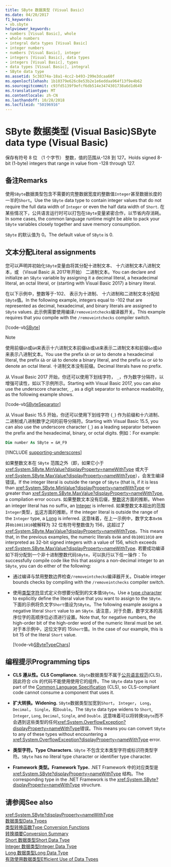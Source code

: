 ```yaml
---
title: SByte 数据类型 (Visual Basic)
ms.date: 04/20/2017
f1_keywords:
- vb.sbyte
helpviewer_keywords:
- numbers [Visual Basic], whole
- whole numbers
- integral data types [Visual Basic]
- integer numbers
- numbers [Visual Basic], integer
- integers [Visual Basic], data types
- integers [Visual Basic], types
- data types [Visual Basic], integral
- SByte data type
ms.assetid: 5c38374a-18a1-4cc2-b493-299e3dcaa60f
ms.openlocfilehash: 1b10379e626c8e53b2e1e6eddaa964f13f9e4b62
ms.sourcegitcommit: c93fd5139f9efcf6db514e3474301738a6d1d649
ms.translationtype: MT
ms.contentlocale: zh-CN
ms.lasthandoff: 10/28/2018
ms.locfileid: "50196916"
---
```

# <a name="sbyte-data-type-visual-basic"></a><span data-ttu-id="cebdf-102">SByte 数据类型 (Visual Basic)</span><span class="sxs-lookup"><span data-stu-id="cebdf-102">SByte data type (Visual Basic)</span></span>

<span data-ttu-id="cebdf-103">保存有符号 8 位 （1 个字节） 整数，值的范围从-128 到 127。</span><span class="sxs-lookup"><span data-stu-id="cebdf-103">Holds signed 8-bit (1-byte) integers that range in value from -128 through 127.</span></span>  
  
## <a name="remarks"></a><span data-ttu-id="cebdf-104">备注</span><span class="sxs-lookup"><span data-stu-id="cebdf-104">Remarks</span></span>

<span data-ttu-id="cebdf-105">使用`SByte`数据类型包含不需要的完整数据宽度的整数值`Integer`甚至数据长度的一半的`Short`。</span><span class="sxs-lookup"><span data-stu-id="cebdf-105">Use the `SByte` data type to contain integer values that do not require the full data width of `Integer` or even the half data width of `Short`.</span></span> <span data-ttu-id="cebdf-106">在某些情况下，公共语言运行时可以打包在`SByte`变量紧密合作，以节省内存消耗。</span><span class="sxs-lookup"><span data-stu-id="cebdf-106">In some cases, the common language runtime might be able to pack your `SByte` variables closely together and save memory consumption.</span></span>

<span data-ttu-id="cebdf-107">`SByte` 的默认值为 0。</span><span class="sxs-lookup"><span data-stu-id="cebdf-107">The default value of `SByte` is 0.</span></span>

## <a name="literal-assignments"></a><span data-ttu-id="cebdf-108">文本分配</span><span class="sxs-lookup"><span data-stu-id="cebdf-108">Literal assignments</span></span>
  
<span data-ttu-id="cebdf-109">您可以声明并初始化`SByte`变量由将其分配十进制文本、 十六进制文本八进制文本，或 （Visual Basic 从 2017年开始） 二进制文本。</span><span class="sxs-lookup"><span data-stu-id="cebdf-109">You can declare and initialize an `SByte` variable by assigning it a decimal literal, a hexadecimal literal, an octal literal, or (starting with Visual Basic 2017) a binary literal.</span></span>

<span data-ttu-id="cebdf-110">在以下示例中，整数等于-102、 表示为十进制、 十六进制和二进制文本分配给`SByte`值。</span><span class="sxs-lookup"><span data-stu-id="cebdf-110">In the following example, integers equal to -102 that are represented as decimal, hexadecimal, and binary literals are assigned to `SByte` values.</span></span> <span data-ttu-id="cebdf-111">此示例需要使用编译`/removeintchecks`编译器开关。</span><span class="sxs-lookup"><span data-stu-id="cebdf-111">This example requires that you compile with the `/removeintchecks` compiler switch.</span></span>

[!code-vb[SByte](../../../../samples/snippets/visualbasic/language-reference/data-types/numeric-literals.vb#SByte)]  

> [!NOTE] 
> <span data-ttu-id="cebdf-112">使用前缀`&h`或`&H`来表示十六进制文本前缀`&b`或`&B`来表示二进制文本和前缀`&o`或`&O`来表示八进制文本。</span><span class="sxs-lookup"><span data-stu-id="cebdf-112">You use the prefix `&h` or `&H` to denote a hexadecimal literal, the prefix `&b` or `&B` to denote a binary literal, and the prefix `&o` or `&O` to denote an octal literal.</span></span> <span data-ttu-id="cebdf-113">十进制文本没有前缀。</span><span class="sxs-lookup"><span data-stu-id="cebdf-113">Decimal literals have no prefix.</span></span>

<span data-ttu-id="cebdf-114">从 Visual Basic 2017 开始，你还可以使用下划线字符， `_`，作为数字分隔符，以增强可读性，如以下示例所示。</span><span class="sxs-lookup"><span data-stu-id="cebdf-114">Starting with Visual Basic 2017, you can also use the underscore character, `_`, as a digit separator to enhance readability, as the following example shows.</span></span>

[!code-vb[SByteSeparator](../../../../samples/snippets/visualbasic/language-reference/data-types/numeric-literals.vb#SByteS)]  

<span data-ttu-id="cebdf-115">从 Visual Basic 15.5 开始，你还可以使用下划线字符 (`_`) 作为前缀和十六进制、 二进制或八进制数字之间的前导分隔符。</span><span class="sxs-lookup"><span data-stu-id="cebdf-115">Starting with Visual Basic 15.5, you can also use the underscore character (`_`) as a leading separator between the prefix and the hexadecimal, binary, or octal digits.</span></span> <span data-ttu-id="cebdf-116">例如：</span><span class="sxs-lookup"><span data-stu-id="cebdf-116">For example:</span></span>

```vb
Dim number As SByte = &H_F9
```

[!INCLUDE [supporting-underscores](../../../../includes/vb-separator-langversion.md)]

<span data-ttu-id="cebdf-117">如果整数文本在 `SByte` 范围之外（即，如果它小于 <xref:System.SByte.MinValue?displayProperty=nameWithType> 或大于 <xref:System.SByte.MaxValue?displayProperty=nameWithType>），会发生编译错误。</span><span class="sxs-lookup"><span data-stu-id="cebdf-117">If the integer literal is outside the range of `SByte` (that is, if it is less than <xref:System.SByte.MinValue?displayProperty=nameWithType> or greater than <xref:System.SByte.MaxValue?displayProperty=nameWithType>, a compilation error occurs.</span></span> <span data-ttu-id="cebdf-118">如果整数文本没有后缀，[整数](integer-data-type.md)这方面的推断。</span><span class="sxs-lookup"><span data-stu-id="cebdf-118">When an integer literal has no suffix, an [Integer](integer-data-type.md) is inferred.</span></span> <span data-ttu-id="cebdf-119">如果整数文本超出的范围`Integer`类型，[长](long-data-type.md)这方面的推断。</span><span class="sxs-lookup"><span data-stu-id="cebdf-119">If the integer literal is outside the range of the `Integer` type, a [Long](long-data-type.md) is inferred.</span></span> <span data-ttu-id="cebdf-120">这意味着，在上一示例中，数字文本`0x9A`并`0b10011010`被解释为 32 位有符号整数值为 156，这超过了<xref:System.SByte.MaxValue?displayProperty=nameWithType>。</span><span class="sxs-lookup"><span data-stu-id="cebdf-120">This means that, in the previous examples, the numeric literals `0x9A` and `0b10011010` are interpreted as 32-bit signed integers with a value of 156, which exceeds <xref:System.SByte.MaxValue?displayProperty=nameWithType>.</span></span> <span data-ttu-id="cebdf-121">若要成功编译如下将分配到一个非十进制整数代码`SByte`，可以执行以下任一操作：</span><span class="sxs-lookup"><span data-stu-id="cebdf-121">To successfully compile code like this that assigns a non-decimal integer to an `SByte`, you can do either of the following:</span></span>

- <span data-ttu-id="cebdf-122">通过编译与禁用整数边界检查`/removeintchecks`编译器开关。</span><span class="sxs-lookup"><span data-stu-id="cebdf-122">Disable integer bounds checks by compiling with the `/removeintchecks` compiler switch.</span></span>

- <span data-ttu-id="cebdf-123">使用[类型字符](../../programming-guide\language-features\data-types/type-characters.md)显式定义你想要分配到的文本值`SByte`。</span><span class="sxs-lookup"><span data-stu-id="cebdf-123">Use a [type character](../../programming-guide\language-features\data-types/type-characters.md) to explicitly define the literal value that you want to assign to the `SByte`.</span></span> <span data-ttu-id="cebdf-124">下面的示例将负文字`Short`值设为`SByte`。</span><span class="sxs-lookup"><span data-stu-id="cebdf-124">The following example assigns a negative literal `Short` value to an `SByte`.</span></span> <span data-ttu-id="cebdf-125">请注意，对于负数，数字文本的高序位字的高顺序位必须进行设置。</span><span class="sxs-lookup"><span data-stu-id="cebdf-125">Note that, for negative numbers, the high-order bit of the high-order word of the numeric literal must be set.</span></span> <span data-ttu-id="cebdf-126">对于本示例中，这位文字的 15`Short`值。</span><span class="sxs-lookup"><span data-stu-id="cebdf-126">In the case of our example, this is bit 15 of the literal `Short` value.</span></span>

   [!code-vb[SByteTypeChars](../../../../samples/snippets/visualbasic/language-reference/data-types/sbyte-assignment.vb#1)]

## <a name="programming-tips"></a><span data-ttu-id="cebdf-127">编程提示</span><span class="sxs-lookup"><span data-stu-id="cebdf-127">Programming tips</span></span>
  
-   <span data-ttu-id="cebdf-128">**CLS 遵从性。**</span><span class="sxs-lookup"><span data-stu-id="cebdf-128">**CLS Compliance.**</span></span> <span data-ttu-id="cebdf-129">`SByte`数据类型不属于[公共语言规范](http://www.ecma-international.org/publications/standards/Ecma-335.htm)(CLS)，因此符合 cls 的代码不能使用使用它的组件。</span><span class="sxs-lookup"><span data-stu-id="cebdf-129">The `SByte` data type is not part of the [Common Language Specification](http://www.ecma-international.org/publications/standards/Ecma-335.htm) (CLS), so CLS-compliant code cannot consume a component that uses it.</span></span>

-   <span data-ttu-id="cebdf-130">**扩大转换。**</span><span class="sxs-lookup"><span data-stu-id="cebdf-130">**Widening.**</span></span> <span data-ttu-id="cebdf-131">`SByte`数据类型加宽到`Short`， `Integer`， `Long`， `Decimal`， `Single`，和`Double`。</span><span class="sxs-lookup"><span data-stu-id="cebdf-131">The `SByte` data type widens to `Short`, `Integer`, `Long`, `Decimal`, `Single`, and `Double`.</span></span> <span data-ttu-id="cebdf-132">这意味着可以将转换`SByte`而不会遇到这些类型的任何<xref:System.OverflowException?displayProperty=nameWithType>错误。</span><span class="sxs-lookup"><span data-stu-id="cebdf-132">This means you can convert `SByte` to any of these types without encountering a <xref:System.OverflowException?displayProperty=nameWithType> error.</span></span>
  
-   <span data-ttu-id="cebdf-133">**类型字符。**</span><span class="sxs-lookup"><span data-stu-id="cebdf-133">**Type Characters.**</span></span> <span data-ttu-id="cebdf-134">`SByte` 不包含文本类型字符或标识符类型字符。</span><span class="sxs-lookup"><span data-stu-id="cebdf-134">`SByte` has no literal type character or identifier type character.</span></span>  
  
-   <span data-ttu-id="cebdf-135">**Framework 类型。**</span><span class="sxs-lookup"><span data-stu-id="cebdf-135">**Framework Type.**</span></span> <span data-ttu-id="cebdf-136">.NET Framework 中的对应类型是 <xref:System.SByte?displayProperty=nameWithType> 结构。</span><span class="sxs-lookup"><span data-stu-id="cebdf-136">The corresponding type in the .NET Framework is the <xref:System.SByte?displayProperty=nameWithType> structure.</span></span>
  
## <a name="see-also"></a><span data-ttu-id="cebdf-137">请参阅</span><span class="sxs-lookup"><span data-stu-id="cebdf-137">See also</span></span>

 <xref:System.SByte?displayProperty=nameWithType>  
 [<span data-ttu-id="cebdf-138">数据类型</span><span class="sxs-lookup"><span data-stu-id="cebdf-138">Data Types</span></span>](../../../visual-basic/language-reference/data-types/index.md)  
 [<span data-ttu-id="cebdf-139">类型转换函数</span><span class="sxs-lookup"><span data-stu-id="cebdf-139">Type Conversion Functions</span></span>](../../../visual-basic/language-reference/functions/type-conversion-functions.md)  
 [<span data-ttu-id="cebdf-140">转换摘要</span><span class="sxs-lookup"><span data-stu-id="cebdf-140">Conversion Summary</span></span>](../../../visual-basic/language-reference/keywords/conversion-summary.md)  
 [<span data-ttu-id="cebdf-141">Short 数据类型</span><span class="sxs-lookup"><span data-stu-id="cebdf-141">Short Data Type</span></span>](../../../visual-basic/language-reference/data-types/short-data-type.md)  
 [<span data-ttu-id="cebdf-142">Integer 数据类型</span><span class="sxs-lookup"><span data-stu-id="cebdf-142">Integer Data Type</span></span>](../../../visual-basic/language-reference/data-types/integer-data-type.md)  
 [<span data-ttu-id="cebdf-143">Long 数据类型</span><span class="sxs-lookup"><span data-stu-id="cebdf-143">Long Data Type</span></span>](../../../visual-basic/language-reference/data-types/long-data-type.md)  
 [<span data-ttu-id="cebdf-144">有效使用数据类型</span><span class="sxs-lookup"><span data-stu-id="cebdf-144">Efficient Use of Data Types</span></span>](../../../visual-basic/programming-guide/language-features/data-types/efficient-use-of-data-types.md)
